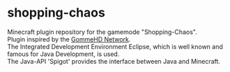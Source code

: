 # shopping-chaos
Minecraft plugin repository for the gamemode "Shopping-Chaos".<br />
Plugin inspired by the [GommeHD Network](https://www.gommehd.net/). <br />
The Integrated Development Environment Eclipse, which is well known and famous for Java Development, is used.<br />
The Java-API 'Spigot' provides the interface between Java and Minecraft.

